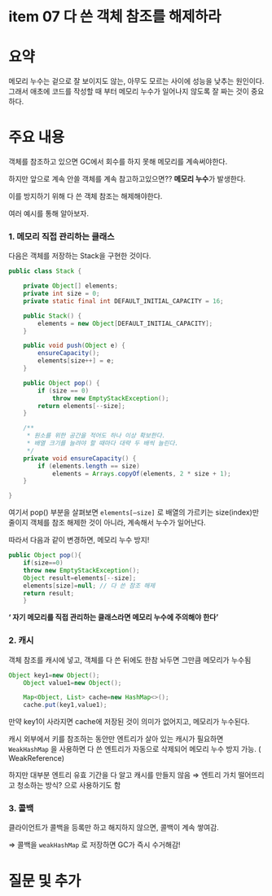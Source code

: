 # item 07 다 쓴 객체 참조를 해제하라

# 요약

메모리 누수는 겉으로 잘 보이지도 않는, 아무도 모르는 사이에 성능을 낮추는 원인이다. 그래서 애초에 코드를 작성할 때 부터 메모리 누수가 일어나지 않도록 잘 짜는 것이 중요하다.

# 주요 내용

객체를 참조하고 있으면 GC에서 회수를 하지 못해 메모리를 계속써야한다.

하지만 앞으로 계속 안쓸 객체를 계속 참고하고있으면?? **메모리 누수**가 발생한다.

이를 방지하기 위해 다 쓴 객체 참조는 해제해야한다.

여러 예시를 통해 알아보자.

### 1. 메모리 직접 관리하는 클래스

다음은 객체를 저장하는 Stack을 구현한 것이다.

```java
public class Stack {

    private Object[] elements;
    private int size = 0;
    private static final int DEFAULT_INITIAL_CAPACITY = 16;

    public Stack() {
        elements = new Object[DEFAULT_INITIAL_CAPACITY];
    }

    public void push(Object e) {
        ensureCapacity();
        elements[size++] = e;
    }

    public Object pop() {
        if (size == 0)
            throw new EmptyStackException();
        return elements[--size];
    }

    /**
     * 원소를 위한 공간을 적어도 하나 이상 확보한다.
     * 배열 크기를 늘려야 할 때마다 대략 두 배씩 늘린다.
     */
    private void ensureCapacity() {
        if (elements.length == size)
            elements = Arrays.copyOf(elements, 2 * size + 1);
    }

}
```

여기서 pop() 부분을 살펴보면 `elements[—size]` 로 배열의 가르키는 size(index)만 줄이지 객체를 참조 해제한 것이 아니라, 계속해서 누수가 일어난다.

따라서 다음과 같이 변경하면, 메모리 누수 방지!

```java
public Object pop(){
    if(size==0)
    throw new EmptyStackException();
    Object result=elements[--size];
    elements[size]=null; // 다 쓴 참조 해제
    return result;
    }
```

**‘ 자기 메모리를 직접 관리하는 클래스라면 메모리 누수에 주의해야 한다’**

### 2. 캐시

객체 참조를 캐시에 넣고, 객체를 다 쓴 뒤에도 한참 놔두면 그만큼 메모리가 누수됨

```java
Object key1=new Object();
    Object value1=new Object();

    Map<Object, List> cache=new HashMap<>();
    cache.put(key1,value1);
```

만약 key1이 사라지면 cache에 저장된 것이 의미가 없어지고, 메모리가 누수된다.

캐시 외부에서 키를 참조하는 동안만 엔트리가 살아 있는 캐시가 필요하면 `WeakHashMap` 을 사용하면 다 쓴 엔트리가 자동으로 삭제되어 메모리 누수 방지 가능. (
WeakReference)

하지만 대부분 엔트리 유효 기간을 다 알고 캐시를 만들지 않음 ⇒ 엔트리 가치 떨어뜨리고 청소하는 방식? 으로 사용하기도 함

### 3. 콜백

클라이언트가 콜백을 등록만 하고 해지하지 않으면, 콜백이 계속 쌓여감.

⇒ 콜백을 `weakHashMap` 로 저장하면 GC가 즉시 수거해감!

# 질문 및 추가
